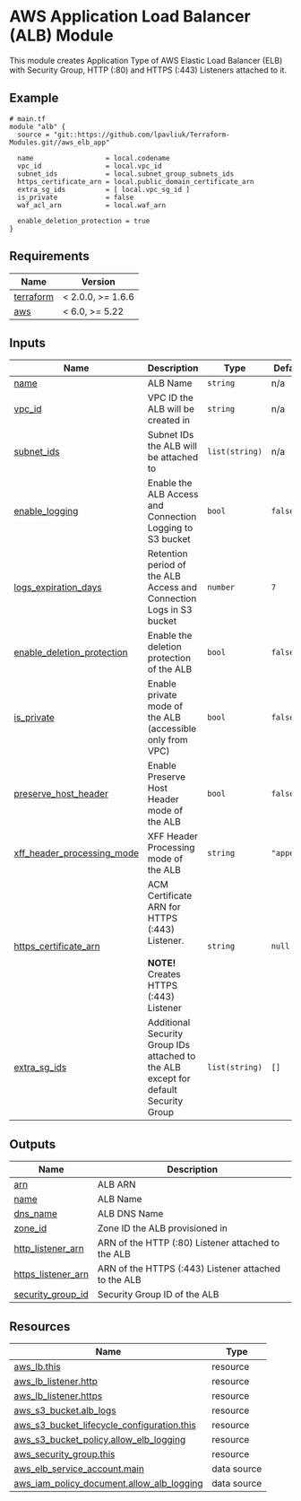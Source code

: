 # AWS Application Load Balancer (ALB) Module

This module creates Application Type of AWS Elastic Load Balancer (ELB) with Security Group,
HTTP (:80) and HTTPS (:443) Listeners attached to it.

<!-- Next block is generated by terraform-docs following .terraform-docs.yml config -->
<!-- BEGIN_TF_DOCS -->
## Example

```hcl
# main.tf
module "alb" {
  source = "git::https://github.com/lpavliuk/Terraform-Modules.git//aws_elb_app"

  name                  = local.codename
  vpc_id                = local.vpc_id
  subnet_ids            = local.subnet_group_subnets_ids
  https_certificate_arn = local.public_domain_certificate_arn
  extra_sg_ids          = [ local.vpc_sg_id ]
  is_private            = false
  waf_acl_arn           = local.waf_arn

  enable_deletion_protection = true
}
```

## Requirements

| Name | Version |
|------|---------|
| <a name="requirement_terraform"></a> [terraform](#requirement\_terraform) | < 2.0.0, >= 1.6.6 |
| <a name="requirement_aws"></a> [aws](#requirement\_aws) | < 6.0, >= 5.22 |

## Inputs

| Name | Description | Type | Default | Required |
|------|-------------|------|---------|:--------:|
| <a name="input_name"></a> [name](#input\_name) | ALB Name | `string` | n/a | yes |
| <a name="input_vpc_id"></a> [vpc\_id](#input\_vpc\_id) | VPC ID the ALB will be created in | `string` | n/a | yes |
| <a name="input_subnet_ids"></a> [subnet\_ids](#input\_subnet\_ids) | Subnet IDs the ALB will be attached to | `list(string)` | n/a | yes |
| <a name="input_enable_logging"></a> [enable\_logging](#input\_enable\_logging) | Enable the ALB Access and Connection Logging to S3 bucket | `bool` | `false` | no |
| <a name="input_logs_expiration_days"></a> [logs\_expiration\_days](#input\_logs\_expiration\_days) | Retention period of the ALB Access and Connection Logs in S3 bucket | `number` | `7` | no |
| <a name="input_enable_deletion_protection"></a> [enable\_deletion\_protection](#input\_enable\_deletion\_protection) | Enable the deletion protection of the ALB | `bool` | `false` | no |
| <a name="input_is_private"></a> [is\_private](#input\_is\_private) | Enable private mode of the ALB (accessible only from VPC) | `bool` | `false` | no |
| <a name="input_preserve_host_header"></a> [preserve\_host\_header](#input\_preserve\_host\_header) | Enable Preserve Host Header mode of the ALB | `bool` | `false` | no |
| <a name="input_xff_header_processing_mode"></a> [xff\_header\_processing\_mode](#input\_xff\_header\_processing\_mode) | XFF Header Processing mode of the ALB | `string` | `"append"` | no |
| <a name="input_https_certificate_arn"></a> [https\_certificate\_arn](#input\_https\_certificate\_arn) | ACM Certificate ARN for HTTPS (:443) Listener.<br/><br/>**NOTE!** Creates HTTPS (:443) Listener | `string` | `null` | no |
| <a name="input_extra_sg_ids"></a> [extra\_sg\_ids](#input\_extra\_sg\_ids) | Additional Security Group IDs attached to the ALB except for default Security Group | `list(string)` | `[]` | no |

## Outputs

| Name | Description |
|------|-------------|
| <a name="output_arn"></a> [arn](#output\_arn) | ALB ARN |
| <a name="output_name"></a> [name](#output\_name) | ALB Name |
| <a name="output_dns_name"></a> [dns\_name](#output\_dns\_name) | ALB DNS Name |
| <a name="output_zone_id"></a> [zone\_id](#output\_zone\_id) | Zone ID the ALB provisioned in |
| <a name="output_http_listener_arn"></a> [http\_listener\_arn](#output\_http\_listener\_arn) | ARN of the HTTP (:80) Listener attached to the ALB |
| <a name="output_https_listener_arn"></a> [https\_listener\_arn](#output\_https\_listener\_arn) | ARN of the HTTPS (:443) Listener attached to the ALB |
| <a name="output_security_group_id"></a> [security\_group\_id](#output\_security\_group\_id) | Security Group ID of the ALB |

## Resources

| Name | Type |
|------|------|
| [aws_lb.this](https://registry.terraform.io/providers/hashicorp/aws/latest/docs/resources/lb) | resource |
| [aws_lb_listener.http](https://registry.terraform.io/providers/hashicorp/aws/latest/docs/resources/lb_listener) | resource |
| [aws_lb_listener.https](https://registry.terraform.io/providers/hashicorp/aws/latest/docs/resources/lb_listener) | resource |
| [aws_s3_bucket.alb_logs](https://registry.terraform.io/providers/hashicorp/aws/latest/docs/resources/s3_bucket) | resource |
| [aws_s3_bucket_lifecycle_configuration.this](https://registry.terraform.io/providers/hashicorp/aws/latest/docs/resources/s3_bucket_lifecycle_configuration) | resource |
| [aws_s3_bucket_policy.allow_elb_logging](https://registry.terraform.io/providers/hashicorp/aws/latest/docs/resources/s3_bucket_policy) | resource |
| [aws_security_group.this](https://registry.terraform.io/providers/hashicorp/aws/latest/docs/resources/security_group) | resource |
| [aws_elb_service_account.main](https://registry.terraform.io/providers/hashicorp/aws/latest/docs/data-sources/elb_service_account) | data source |
| [aws_iam_policy_document.allow_alb_logging](https://registry.terraform.io/providers/hashicorp/aws/latest/docs/data-sources/iam_policy_document) | data source |
<!-- END_TF_DOCS -->